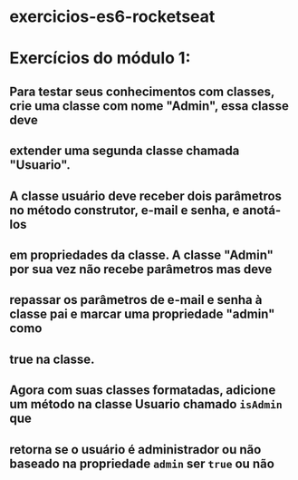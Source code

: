 # exercicios-es6-rocketseat

# Exercícios do módulo 1:

## Para testar seus conhecimentos com classes, crie uma classe com nome "Admin", essa classe deve
## extender uma segunda classe chamada "Usuario".
## A classe usuário deve receber dois parâmetros no método construtor, e-mail e senha, e anotá-los
## em propriedades da classe. A classe "Admin" por sua vez não recebe parâmetros mas deve
## repassar os parâmetros de e-mail e senha à classe pai e marcar uma propriedade "admin" como
## true na classe.
## Agora com suas classes formatadas, adicione um método na classe Usuario chamado `isAdmin` que
## retorna se o usuário é administrador ou não baseado na propriedade `admin` ser `true` ou não

